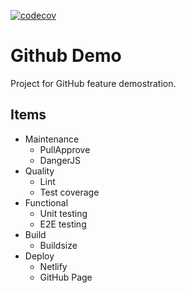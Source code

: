 [![codecov](https://codecov.io/gh/trotyl/github-demo/branch/master/graph/badge.svg)](https://codecov.io/gh/trotyl/github-demo)

# Github Demo

Project for GitHub feature demostration.

## Items

+ Maintenance
  + PullApprove
  + DangerJS
+ Quality
  + Lint
  + Test coverage
+ Functional
  + Unit testing
  + E2E testing
+ Build
  + Buildsize
+ Deploy
  + Netlify
  + GitHub Page
